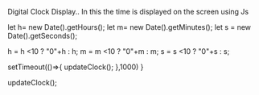 Digital Clock Display..
In this the time is displayed on the screen using Js

 let h= new Date().getHours();
  let m= new Date().getMinutes();
  let s = new Date().getSeconds();

  
  h =  h <10 ? "0"+h : h;
  m =  m <10 ? "0"+m : m;
  s =  s <10 ? "0"+s : s;

  setTimeout(()=>{
updateClock();
  },1000)
    }  

 updateClock();